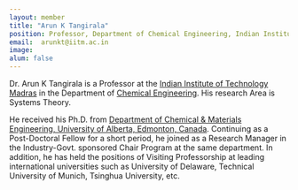 ```yaml
---
layout: member
title: "Arun K Tangirala"
position: Professor, Department of Chemical Engineering, Indian Institute of Technology Madras.
email:  arunkt@iitm.ac.in
image:
alum: false
---
```

Dr. Arun K Tangirala is a Professor at the [Indian Institute of Technology Madras] in the Department of [Chemical Engineering]. His research Area is Systems Theory.

He received his Ph.D. from [Department of Chemical & Materials Engineering, University of Alberta, Edmonton, Canada]. Continuing as a Post-Doctoral Fellow for a short period, he joined as a Research Manager in the Industry-Govt. sponsored Chair Program at the same department. In addition, he has held the positions of Visiting Professorship at leading international universities such as University of Delaware, Technical University of Munich, Tsinghua University, etc.

[Indian Institute of Technology Madras]: https://www.iitm.ac.in/
[Chemical Engineering]: https://che.iitm.ac.in/
[Department of Chemical & Materials Engineering, University of Alberta, Edmonton, Canada ]: https://www.cme.engineering.ualberta.ca/